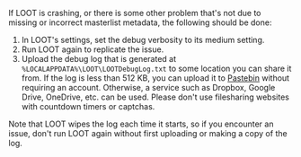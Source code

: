 If LOOT is crashing, or there is some other problem that's not due to missing or incorrect masterlist metadata, the following should be done:

1. In LOOT's settings, set the debug verbosity to its medium setting.
2. Run LOOT again to replicate the issue.
3. Upload the debug log that is generated at `%LOCALAPPDATA%\LOOT\LOOTDebugLog.txt` to some location you can share it from. If the log is less than 512 KB, you can upload it to [Pastebin](http://pastebin.com/) without requiring an account. Otherwise, a service such as Dropbox, Google Drive, OneDrive, etc. can be used. Please don't use filesharing websites with countdown timers or captchas.

Note that LOOT wipes the log each time it starts, so if you encounter an issue, don't run LOOT again without first uploading or making a copy of the log.